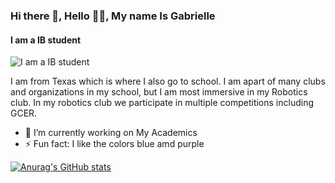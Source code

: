 ### Hi there 👋, Hello 👋🏿, My name Is Gabrielle
#### I am a IB student
![I am a IB student](https://media.istockphoto.com/id/1402546586/vector/cosmic-illustration-beautiful-colorful-space-background-watercolor-cosmos.jpg?s=612x612&w=0&k=20&c=LI8SXLqNzMOSJv2QmghgUIjA70667PZXZajV8bYV1VU=)

I am from Texas which is where I also go to school. I am apart of many clubs and organizations in my school, but I am most immersive in my Robotics club. In my robotics club we participate in multiple competitions including GCER.


- 🔭 I’m currently working on My Academics 
- ⚡ Fun fact: I like the colors blue amd purple 

 
[![Anurag's GitHub stats](https://github-readme-stats.vercel.app/api?username=barnegab002)](https://github.com/anuraghazra/github-readme-stats)
